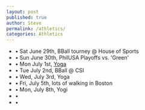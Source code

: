 ```yaml
---
layout: post
published: true
author: Steve
permalink: /athletics/
categories: Athletics
---
```

- • Sat June 29th, BBall tourney @ House of Sports
- • Sun June 30th, PhilUSA Playoffs vs. 'Green'
- • Mon July 1st, [Yoga](https://www.instagram.com/tvyogi)
- • Tue July 2nd, BBall @ CSI
- • Wed, July 3rd, Yoga
- • Fri, July 5th, lots of walking in Boston
- • Mon, July 8th, Yogi
- •
- • 
